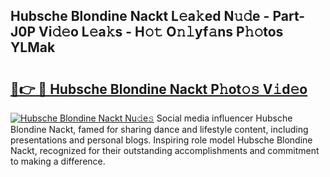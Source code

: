 ## Hubsche Blondine Nackt L𝚎a𝚔ed N𝚞𝚍e - Part-J0P Vi𝚍𝚎o L𝚎a𝚔s - H𝚘𝚝 O𝚗𝚕yf𝚊ns P𝚑𝚘tos YLMak

# <h2><a href="http://kf6hmt8.oniu.top/?m=Hubsche+Blondine+Nackt">🔗👉 🔴 Hubsche Blondine Nackt P𝚑ot𝚘𝚜 V𝚒d𝚎o</a></h2>

[![Hubsche Blondine Nackt Nu𝚍e𝚜](https://i.imgur.com/0qMVB7G.gif)](http://kf6hmt8.oniu.top/?m=Hubsche+Blondine+Nackt)
Social media influencer Hubsche Blondine Nackt, famed for sharing dance and lifestyle content, including presentations and personal blogs. Inspiring role model Hubsche Blondine Nackt, recognized for their outstanding accomplishments and commitment to making a difference.  
